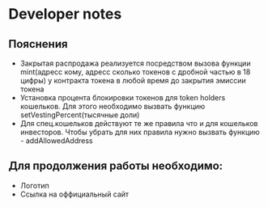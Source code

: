 # Developer notes

## Пояснения 
* Закрытая распродажа реализуется посредством вызова функции mint(адресс кому, адресс сколько токенов c дробной частью в 18 цифры) у контракта токена в любой время до закрытия эмиссии токена
* Установка процента блокировки токенов для token holders кошельков. Для этого необходимо вызвать функцию setVestingPercent(тысячные доли)
* Для спец.кошельков действуют те же правила что и для кошельков инвесторов. Чтобы убрать для них правила нужно вызвать функцию - addAllowedAddress 

## Для продолжения работы необходимо:
* Логотип
* Ссылка на оффициальный сайт
